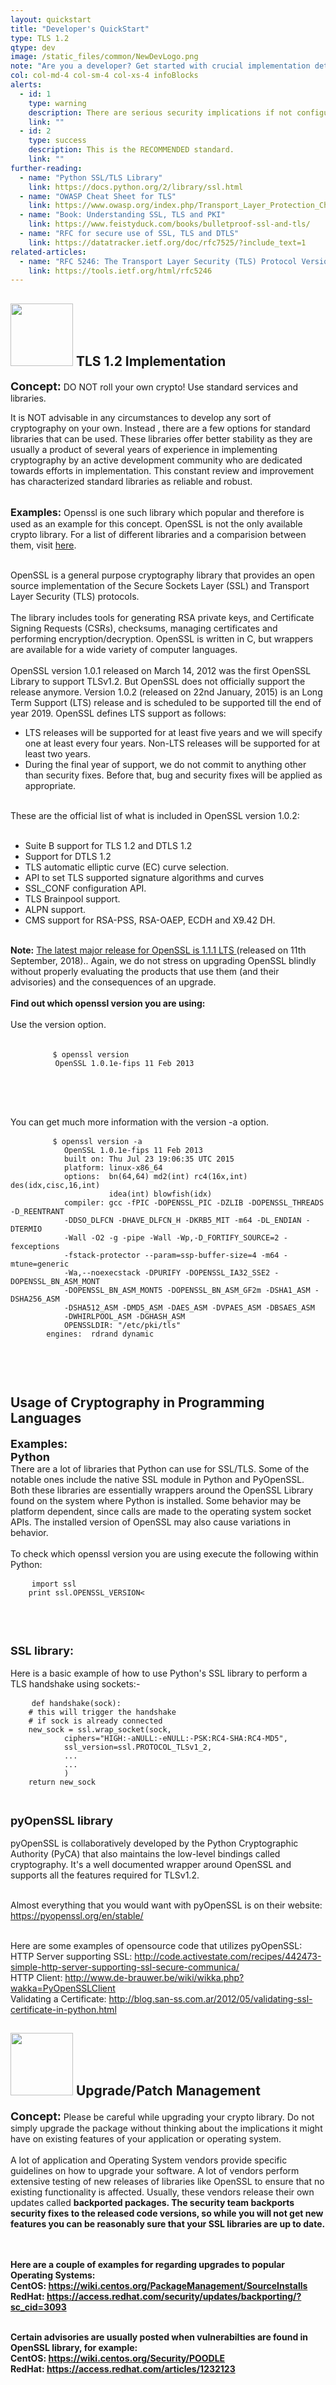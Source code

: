 ```yaml
---
layout: quickstart
title: "Developer's QuickStart"
type: TLS 1.2
qtype: dev
image: /static_files/common/NewDevLogo.png
note: "Are you a developer? Get started with crucial implementation details above."
col: col-md-4 col-sm-4 col-xs-4 infoBlocks
alerts:
  - id: 1
    type: warning
    description: There are serious security implications if not configured properly!
    link: ""
  - id: 2
    type: success
    description: This is the RECOMMENDED standard.
    link: ""
further-reading:
  - name: "Python SSL/TLS Library"
    link: https://docs.python.org/2/library/ssl.html
  - name: "OWASP Cheat Sheet for TLS"
    link: https://www.owasp.org/index.php/Transport_Layer_Protection_Cheat_Sheet
  - name: "Book: Understanding SSL, TLS and PKI"
    link: https://www.feistyduck.com/books/bulletproof-ssl-and-tls/
  - name: "RFC for secure use of SSL, TLS and DTLS"
    link: https://datatracker.ietf.org/doc/rfc7525/?include_text=1
related-articles:
  - name: "RFC 5246: The Transport Layer Security (TLS) Protocol Version 1.2"
    link: https://tools.ietf.org/html/rfc5246
---
```


<p id="nocryptoroll">
  <div class="col-md-12 col-sm-12 col-xs-12">

  <h2> <img src="/static_files/common/implementation.png " style="width:100px;height:100px;" /> TLS 1.2 Implementation</h2>

  <font size="4"><strong>Concept:</strong></font>  DO NOT roll your own crypto! Use standard services and libraries. <br />

   It is NOT advisable in any circumstances to develop any sort of cryptography on your own. Instead , there are a few options for standard libraries that can be used.
    These libraries offer better stability as they are usually a product of several years of experience in implementing cryptography by an active development community who are
    dedicated towards efforts in implementation. This constant review and improvement has characterized standard libraries as reliable and robust.<br /> <br />


 <font size="3"><strong>Examples:</strong></font>
    Openssl is one such library which popular and therefore is used as an example for this concept.
    OpenSSL is not the only available crypto library. For a list of different libraries and a comparision
    between them, visit <a href="https://en.wikipedia.org/wiki/Comparison_of_cryptography_libraries">here</a>.
    <br /> <br />

   OpenSSL is a general purpose cryptography library that provides an open source implementation of the Secure Sockets Layer (SSL) and Transport Layer Security (TLS) protocols.
    <br /> <br />
    The library includes tools for generating RSA private keys, and Certificate Signing Requests (CSRs), checksums, managing certificates and performing encryption/decryption. OpenSSL is written in C, but wrappers are available for a wide variety of computer languages.
    <br /> <br />
    OpenSSL version 1.0.1 released on March 14, 2012 was the first OpenSSL Library to support TLSv1.2. But OpenSSL does not officially support the release anymore. Version 1.0.2 (released on 22nd January, 2015) is an Long Term Support (LTS) release and is scheduled to be supported till the end of year 2019. OpenSSL defines LTS support as follows:

   <ul>
    <li>LTS releases will be supported for at least five years and we will specify one at least every four years. Non-LTS releases will be supported for at least two years.</li>
    <li>During the final year of support, we do not commit to anything other than security fixes. Before that, bug and security fixes will be applied as appropriate.</li>
    </ul>
 <br />
    These are the official list of what is included in OpenSSL version 1.0.2: <br /> <br />
    <ul>
    <li>Suite B support for TLS 1.2 and DTLS 1.2</li>
    <li>Support for DTLS 1.2</li>
    <li>TLS automatic elliptic curve (EC) curve selection.</li>
    <li>API to set TLS supported signature algorithms and curves</li>
    <li>SSL_CONF configuration API.</li>
    <li>TLS Brainpool support.</li>
    <li>ALPN support.</li>
    <li>CMS support for RSA-PSS, RSA-OAEP, ECDH and X9.42 DH.</li>
    </ul> <br />
    <b> Note:</b> <a href="https://www.openssl.org/blog/blog/2018/09/11/release111/"> The latest major release for OpenSSL is 1.1.1 LTS </a> (released on 11th September, 2018).. Again, we do not stress on upgrading OpenSSL blindly without properly evaluating the products that use them (and their advisories) and the consequences of an upgrade. </b>
    <br /><br />
    <strong>Find out which openssl version you are using:</strong>
    <br /><br />
    Use the version option.
    <br /><br />
    <pre>
        <code>$ openssl version
          OpenSSL 1.0.1e-fips 11 Feb 2013
        </code>
    </pre>
    <br /> <br />
    You can get much more information with the version -a option.
    <pre>
        <code>$ openssl version -a
            OpenSSL 1.0.1e-fips 11 Feb 2013
            built on: Thu Jul 23 19:06:35 UTC 2015
            platform: linux-x86_64
            options:  bn(64,64) md2(int) rc4(16x,int) des(idx,cisc,16,int)
                      idea(int) blowfish(idx)
            compiler: gcc -fPIC -DOPENSSL_PIC -DZLIB -DOPENSSL_THREADS -D_REENTRANT
            -DDSO_DLFCN -DHAVE_DLFCN_H -DKRB5_MIT -m64 -DL_ENDIAN -DTERMIO
            -Wall -O2 -g -pipe -Wall -Wp,-D_FORTIFY_SOURCE=2 -fexceptions
            -fstack-protector --param=ssp-buffer-size=4 -m64 -mtune=generic
            -Wa,--noexecstack -DPURIFY -DOPENSSL_IA32_SSE2 -DOPENSSL_BN_ASM_MONT
            -DOPENSSL_BN_ASM_MONT5 -DOPENSSL_BN_ASM_GF2m -DSHA1_ASM -DSHA256_ASM
            -DSHA512_ASM -DMD5_ASM -DAES_ASM -DVPAES_ASM -DBSAES_ASM
            -DWHIRLPOOL_ASM -DGHASH_ASM
            OPENSSLDIR: "/etc/pki/tls"
        engines:  rdrand dynamic
        </code>
    </pre>
    <br />

<p id="usagelibrary">
  <h2>Usage of Cryptography in Programming Languages</h2>
  <font size="4"><strong>Examples:</strong></font> <br />
  <font size="4"><strong>Python </strong> <br /></font>
  There are a lot of libraries that Python can use for SSL/TLS. Some of the notable ones include the native SSL module in Python and PyOpenSSL. Both these libraries are essentially wrappers around the OpenSSL Library found on the system where Python is installed. Some behavior may be platform dependent, since calls are made to the operating system socket APIs. The installed version of OpenSSL may also cause variations in behavior.
  <br /> <br />
  To check which openssl version you are using execute the following within Python:
  <pre>
    <code>import ssl
    print ssl.OPENSSL_VERSION<
    </code>
  </pre>
  <br />

  <font size="4"><strong>SSL library:</strong></font> <br /> <br />
  Here is a basic example of how to use Python's SSL library to perform a TLS handshake using sockets:-

  <pre>
    <code>def handshake(sock):
    # this will trigger the handshake
    # if sock is already connected
    new_sock = ssl.wrap_socket(sock,
            ciphers="HIGH:-aNULL:-eNULL:-PSK:RC4-SHA:RC4-MD5",
            ssl_version=ssl.PROTOCOL_TLSv1_2,
    		...
    		...
            )
    return new_sock
    </code>
  </pre>

  <font size="4"><strong>pyOpenSSL library</strong></font> <br /> <br />
  pyOpenSSL is collaboratively developed by the Python Cryptographic Authority (PyCA) that also maintains the low-level bindings called cryptography. It's a well documented wrapper around OpenSSL and supports all the features required for TLSv1.2. <br /> <br />

  Almost everything that you would want with pyOpenSSL is on their website:  <br />
  <a href="https://pyopenssl.org/en/stable/">https://pyopenssl.org/en/stable/ </a><br /> <br />

  Here are some examples of opensource code that utilizes pyOpenSSL: <br />
  HTTP Server supporting SSL: <a href="http://code.activestate.com/recipes/442473-simple-http-server-supporting-ssl-secure-communica/"> http://code.activestate.com/recipes/442473-simple-http-server-supporting-ssl-secure-communica/ </a> <br />
  HTTP Client: <a href="http://www.de-brauwer.be/wiki/wikka.php?wakka=PyOpenSSLClient">http://www.de-brauwer.be/wiki/wikka.php?wakka=PyOpenSSLClient </a><br />
  Validating a Certificate: <a href="http://blog.san-ss.com.ar/2012/05/validating-ssl-certificate-in-python.html"> http://blog.san-ss.com.ar/2012/05/validating-ssl-certificate-in-python.html </a><br />
</p>


<p id="tls12patch">
  <h2> <img src="/static_files/common/patch.png " style="width:100px;height:100px;" /> Upgrade/Patch Management </h2>

  <font size="4"><strong>Concept:</strong></font> <span class="red">Please be careful while upgrading your crypto library. Do not simply upgrade the package without thinking about the implications it might have on existing features of your application or operating system. </span> <br />
  <br />
  A lot of application and Operating System vendors provide specific guidelines on how to upgrade your software. A lot of vendors perform extensive testing of new releases of
  libraries like OpenSSL to ensure that no existing functionality is affected. Usually, these vendors release their own updates called <strong>backported packages</u>. The security team
  backports security fixes to the released code versions, so while you will not get new features you can be reasonably sure that your SSL libraries are up to date.

  <br /> <br />
  Here are a couple of examples for regarding upgrades to popular Operating Systems: <br />
  CentOS: <a href="https://wiki.centos.org/PackageManagement/SourceInstalls">https://wiki.centos.org/PackageManagement/SourceInstalls </a><br />
  RedHat: <a href="https://access.redhat.com/security/updates/backporting/?sc_cid=3093"> https://access.redhat.com/security/updates/backporting/?sc_cid=3093 </a><br /> <br />

  Certain advisories are usually posted when vulnerabilties are found in OpenSSL library, for example: <br />
  CentOS: <a href="https://wiki.centos.org/Security/POODLE">https://wiki.centos.org/Security/POODLE </a><br />
  RedHat: <a href="https://access.redhat.com/articles/1232123">https://access.redhat.com/articles/1232123 </a><br /> <br />
